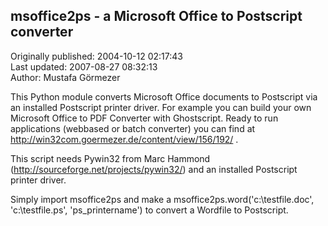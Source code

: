 ## msoffice2ps - a Microsoft Office to Postscript converter  
Originally published: 2004-10-12 02:17:43  
Last updated: 2007-08-27 08:32:13  
Author: Mustafa Görmezer  
  
This Python module converts Microsoft Office documents to Postscript via an installed Postscript printer driver. For example you can build your own Microsoft Office to PDF Converter with Ghostscript. Ready to run applications (webbased or batch converter) you can find at http://win32com.goermezer.de/content/view/156/192/ .

This script needs Pywin32 from Marc Hammond (http://sourceforge.net/projects/pywin32/) and an installed Postscript printer driver.

Simply import msoffice2ps and make a msoffice2ps.word('c:\\testfile.doc', 'c:\\testfile.ps', 'ps_printername') to convert a Wordfile to Postscript.